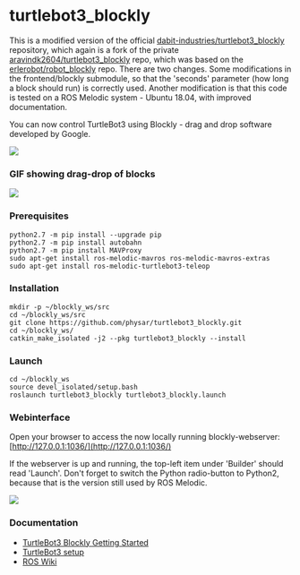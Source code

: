 # turtlebot3_blockly
This is a modified version of the official [dabit-industries/turtlebot3_blockly](https://github.com/dabit-industries/turtlebot3_blockly) repository, which again is a fork of the private [aravindk2604/turtlebot3_blockly](https://github.com/aravindk2604/turtlebot3_blockly) repo, which was based on the 
[erlerobot/robot_blockly](https://github.com/erlerobot/robot_blockly.git) repo. 
There are two changes. Some modifications in the frontend/blockly submodule, so that the 'seconds' parameter (how long a block should run) is correctly used. Another modification is that this code is tested on a ROS Melodic system -  Ubuntu 18.04, with improved documentation.

You can now control TurtleBot3 using Blockly - drag and drop software developed by Google.

![](img/launchCode.png)

### GIF showing drag-drop of blocks

![](img/simpCode.gif)

### Prerequisites

```
python2.7 -m pip install --upgrade pip
python2.7 -m pip install autobahn
python2.7 -m pip install MAVProxy
sudo apt-get install ros-melodic-mavros ros-melodic-mavros-extras
sudo apt-get install ros-melodic-turtlebot3-teleop
```

### Installation

```
mkdir -p ~/blockly_ws/src
cd ~/blockly_ws/src
git clone https://github.com/physar/turtlebot3_blockly.git
cd ~/blockly_ws/
catkin_make_isolated -j2 --pkg turtlebot3_blockly --install
```

### Launch

```
cd ~/blockly_ws
source devel_isolated/setup.bash
roslaunch turtlebot3_blockly turtlebot3_blockly.launch
```

### Webinterface

Open your browser to access the now locally running blockly-webserver: [http://127.0.0.1:1036/](http://127.0.0.1:1036/)

If the webserver is up and running, the top-left item under 'Builder' should read 'Launch'. Don't forget to switch the Python radio-button to Python2, because that is the version still used by ROS Melodic.

![](img/launchCode.png)

### Documentation
- [TurtleBot3 Blockly Getting Started](http://turtlebot-3-blockly-wiki.rtfd.io/)
- [TurtleBot3 setup](http://turtlebot3.robotis.com/en/latest/hardware.html)
- [ROS Wiki](http://www.ros.org) 
